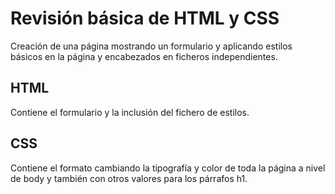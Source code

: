 # Revisión básica de HTML y CSS
Creación de una página mostrando un formulario y aplicando estilos básicos en la página y encabezados en ficheros independientes.
## HTML

Contiene el formulario y la inclusión del fichero de estilos.



## CSS

Contiene el formato cambiando la tipografía y color de toda la página a nivel de body y también con otros valores para los párrafos h1.